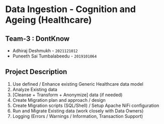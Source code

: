 # Data Ingestion - Cognition and Ageing (Healthcare)

## Team-3 : DontKnow

- Adhiraj Deshmukh - `2021121012`
- Puneeth Sai Tumbalabeedu - `2019101064`

## Project Description

1. Use defined / Enhance existing Generic Healthcare data model
2. Analyze Existing data
3. [Cleanse + Transform + Anonymize] data (if needed)
3. Create Migration plan and approach / design
4. Create Migration scripts (SQL/Shell) / Setup Apache NiFi configuration 
5. Run and Migrate Existing data  (work closely with Data Owners)
6. Logging (Errors / Warnings / Information, Transaction Support)
